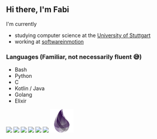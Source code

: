 ## Hi there, I'm Fabi

I'm currently
- studying computer science at the [University of Stuttgart](https://www.uni-stuttgart.de/en/)
- working at [softwareinmotion](https://www.softwareinmotion.de)

### Languages (Familiar, not necessarily fluent 😅)

- Bash
- Python
- C
- Kotlin / Java
- Golang
- Elixir

<div>
  <img src="https://bashlogo.com/img/symbol/png/full_colored_dark.png" height="64"/> <!-- bash -->
  <img src="https://www.python.org/static/opengraph-icon-200x200.png" height="64"/> <!-- Python -->
  <img src="https://cdn.iconscout.com/icon/free/png-256/c-programming-569564.png" height="64"/> <!-- C -->
  <img src="https://pics.freeicons.io/uploads/icons/png/18852341021548218200-512.png" height="64"/> <!-- Kotlin -->
  <img src="https://image.flaticon.com/icons/png/512/226/226777.png" height="64"/> <!-- Java -->
  <img src="https://golang.gallerycdn.vsassets.io/extensions/golang/go/0.15.1/1594170296007/Microsoft.VisualStudio.Services.Icons.Default" height="64"/> <!-- golang -->
  <img src="Icons/elixir.png" height="64"/> <!-- Elixir -->
</div>

